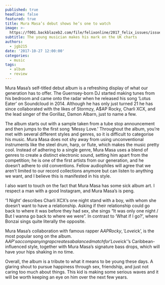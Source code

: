 ```yaml
---
published: true
headline: false
featured: true
title: Mura Masa’s debut shows he’s one to watch
image: >-
  https://f001.backblazeb2.com/file/felixonline/2017_felix_issues/issue_1673/1673_music_mura_masa.jpg
subtitle: The young musician makes his mark on the UK charts
authors:
  - jgb215
date: '2017-10-27 12:00:00'
categories:
  - music
tags:
  - album
  - review
---
```

Mura Masa’s self-titled debut album is a refreshing display of what our generation has to offer. The Guernsey-born DJ started making tunes from his bedroom and came onto the radar when he released his song ‘Lotus Eater’ on Soundcloud in 2014. Although he has only just turned 21 he has since collaborated with the likes of Stormzy, A$AP Rocky, Charli XCX, and the lead singer of the Gorillaz, Damon Albarn, just to name a few.

The album starts out with a sample taken from a tube stop announcement and then jumps to the first song ‘Messy Love.’ Throughout the album, you’re met with several different styles and genres, so it is difficult to categorise his music. Mura Masa does not shy away from using unconventional instruments like the steel drum, harp, or flute, which makes the music pretty cool. Instead of adhering to a single genre, Mura Masa uses a blend of genres to create a distinct electronic sound, setting him apart from the competition; he is one of the first artists from our generation, and he doesn’t adhere to old conventions. Fellow audiophiles will agree that we aren’t limited to our record collections anymore but can listen to anything we want, and I believe this is manifested in his style. 

I also want to touch on the fact that Mura Masa has some sick album art. I respect a man with a good Instagram, and Mura Masa’s is peng.

‘1 Night’ describes Charli XCX’s one night stand with a boy, with whom she doesn’t want to have a relationship. Asking if their relationship could go back to where it was before they had sex, she sings “It was only one night / But I wanna go back to where we were”.  In contrast to ‘What if I go?’, where Bonzai sings quite literally the opposite. 

Mura Masa’s collaboration with famous rapper A$AP Rocky, ‘Love$ick’, is the most popular song on the album. A$AP’s accompanying rap creates a balanced match for 'Love$ick'’s Caribbean-influenced style, together with Mura Masa’s signature bass drops, which will have your hips shaking in no time. 

Overall, the album is a tribute to what it means to be young these days. A glaring shout to pursue happiness through sex, friendship, and just not caring too much about things. This kid is making some serious waves and it will be worth keeping an eye on him over the next few years.
